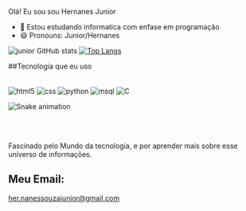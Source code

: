 Olá! Eu sou sou Hernanes Junior

- 🌱 Estou estudando informatica com enfase em programação
- 😄 Pronouns: Junior/Hernanes


![junior GitHub stats](https://github-readme-stats.vercel.app/api?username=HernanesJunior&show_icons=true&theme=dracula)
[![Top Langs](https://github-readme-stats.vercel.app/api/top-langs/?username=HernanesJunior)](https://github.com/anuraghazra/github-readme-stats)

##Tecnologia que eu uso

<div style="display: inline_block"><br/>
<img align="center" alt="html5" src="https://img.shields.io/badge/HTML5-E34F26?style=for-the-badge&logo=html5&logoColor=white"/>
<img align="center" alt="css" src="https://img.shields.io/badge/CSS3-1572B6?style=for-the-badge&logo=css3&logoColor=white"/>
<img align="center" alt="python" src="https://img.shields.io/badge/Python-14354C?style=for-the-badge&logo=python&logoColor=white"/>
<img align="center" alt="msql" src="https://img.shields.io/badge/MySQL-00000F?style=for-the-badge&logo=mysql&logoColor=white"/>
<img align="center" alt="C" src="https://img.shields.io/badge/C-00599C?style=for-the-badge&logo=c&logoColor=white"/>

 ![Snake animation](https://github.com/HernanesJunior/HernanesJunior/blob/output/github-contribution-grid-snake.svg)
  
</div>
<br><br>

Fascinado pelo Mundo da tecnologia, e por aprender mais sobre esse universo de informações.

## Meu Email:
her.nanessouzajunior@gmail.com
